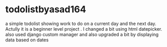 # todolistbyasad164
a simple todolist showing work to do on a current day and the next day.
Actully it is a beginner level project . I changed a bit using html datepicker. also used
django custom manager and also upgraded a bit by displaying data based on dates
